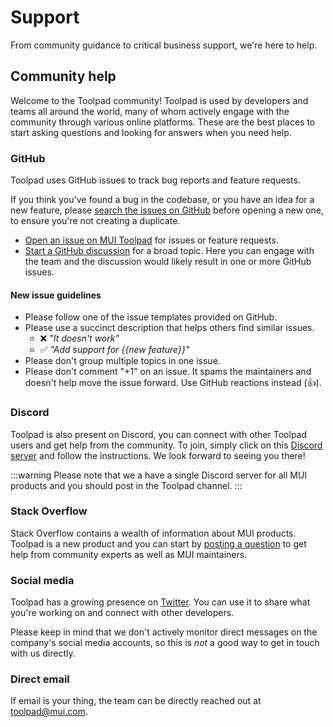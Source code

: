 # Support

<p class="description">From community guidance to critical business support, we're here to help.</p>

## Community help

Welcome to the Toolpad community!
Toolpad is used by developers and teams all around the world, many of whom actively engage with the community through various online platforms.
These are the best places to start asking questions and looking for answers when you need help.

### GitHub

Toolpad uses GitHub issues to track bug reports and feature requests.

If you think you've found a bug in the codebase, or you have an idea for a new feature, please [search the issues on GitHub](https://github.com/mui/mui-toolpad/issues?utf8=%E2%9C%93&q=is%3Aopen+is%3Aclosed) before opening a new one, to ensure you're not creating a duplicate.

- [Open an issue on MUI Toolpad](https://github.com/mui/mui-toolpad/issues/new/choose) for issues or feature requests.
- [Start a GitHub discussion](https://github.com/mui/mui-toolpad/discussions) for a broad topic. Here you can engage with the team and the discussion would likely result in one or more GitHub issues.

#### New issue guidelines

- Please follow one of the issue templates provided on GitHub.
- Please use a succinct description that helps others find similar issues.
  - ❌ _"It doesn't work"_
  - ✅ _"Add support for {{new feature}}"_
- Please don't group multiple topics in one issue.
- Please don't comment "+1" on an issue. It spams the maintainers and doesn't help move the issue forward. Use GitHub reactions instead (👍).

### Discord

Toolpad is also present on Discord, you can connect with other Toolpad users and get help from the community. To join, simply click on this [Discord server](https://mui.com/r/discord/) and follow the instructions. We look forward to seeing you there!

:::warning
Please note that we a have a single Discord server for all MUI products and you should post in the Toolpad channel.
:::

### Stack Overflow

Stack Overflow contains a wealth of information about MUI products. Toolpad is a new product and you can start by [posting a question](https://stackoverflow.com/questions/tagged/toolpad) to get help from community experts as well as MUI maintainers.

### Social media

Toolpad has a growing presence on [Twitter](https://twitter.com/MUI_Toolpad).
You can use it to share what you're working on and connect with other developers.

Please keep in mind that we don't actively monitor direct messages on the company's social media accounts, so this is _not_ a good way to get in touch with us directly.

### Direct email

If email is your thing, the team can be directly reached out at toolpad@mui.com.
